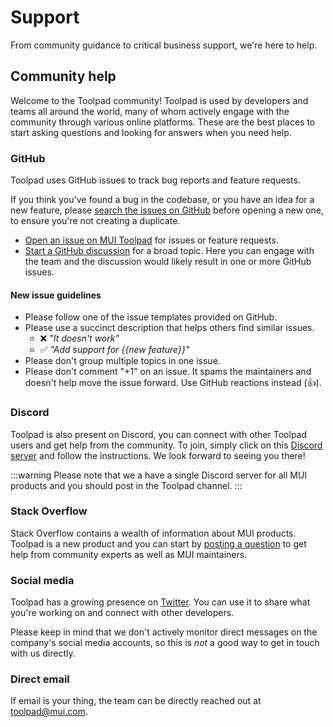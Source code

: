 # Support

<p class="description">From community guidance to critical business support, we're here to help.</p>

## Community help

Welcome to the Toolpad community!
Toolpad is used by developers and teams all around the world, many of whom actively engage with the community through various online platforms.
These are the best places to start asking questions and looking for answers when you need help.

### GitHub

Toolpad uses GitHub issues to track bug reports and feature requests.

If you think you've found a bug in the codebase, or you have an idea for a new feature, please [search the issues on GitHub](https://github.com/mui/mui-toolpad/issues?utf8=%E2%9C%93&q=is%3Aopen+is%3Aclosed) before opening a new one, to ensure you're not creating a duplicate.

- [Open an issue on MUI Toolpad](https://github.com/mui/mui-toolpad/issues/new/choose) for issues or feature requests.
- [Start a GitHub discussion](https://github.com/mui/mui-toolpad/discussions) for a broad topic. Here you can engage with the team and the discussion would likely result in one or more GitHub issues.

#### New issue guidelines

- Please follow one of the issue templates provided on GitHub.
- Please use a succinct description that helps others find similar issues.
  - ❌ _"It doesn't work"_
  - ✅ _"Add support for {{new feature}}"_
- Please don't group multiple topics in one issue.
- Please don't comment "+1" on an issue. It spams the maintainers and doesn't help move the issue forward. Use GitHub reactions instead (👍).

### Discord

Toolpad is also present on Discord, you can connect with other Toolpad users and get help from the community. To join, simply click on this [Discord server](https://mui.com/r/discord/) and follow the instructions. We look forward to seeing you there!

:::warning
Please note that we a have a single Discord server for all MUI products and you should post in the Toolpad channel.
:::

### Stack Overflow

Stack Overflow contains a wealth of information about MUI products. Toolpad is a new product and you can start by [posting a question](https://stackoverflow.com/questions/tagged/toolpad) to get help from community experts as well as MUI maintainers.

### Social media

Toolpad has a growing presence on [Twitter](https://twitter.com/MUI_Toolpad).
You can use it to share what you're working on and connect with other developers.

Please keep in mind that we don't actively monitor direct messages on the company's social media accounts, so this is _not_ a good way to get in touch with us directly.

### Direct email

If email is your thing, the team can be directly reached out at toolpad@mui.com.
